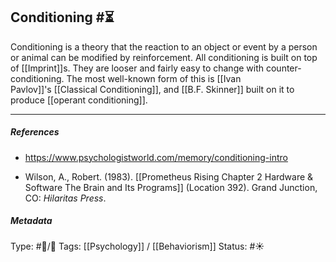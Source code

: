 ## Conditioning  #⏳

Conditioning is a theory that the reaction to an object or event by a person or animal can be modified by reinforcement. All conditioning is built on top of [[Imprint]]s. They are looser and fairly easy to change with counter-conditioning. The most well-known form of this is [[Ivan Pavlov]]'s [[Classical Conditioning]], and [[B.F. Skinner]] built on it to produce [[operant conditioning]].

___

##### References

- https://www.psychologistworld.com/memory/conditioning-intro

- Wilson, A., Robert. (1983). [[Prometheus Rising Chapter 2 Hardware & Software The Brain and Its Programs]] (Location 392). Grand Junction, CO: _Hilaritas Press_.

##### Metadata

Type: #🔵/🔵 
Tags: [[Psychology]] / [[Behaviorism]] 
Status: #☀️ 